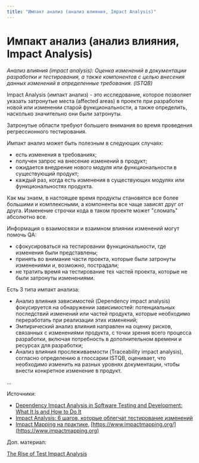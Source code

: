 ```yaml
---
title: "Импакт анализ (анализ влияния, Impact Analysis)"
---
```


# Импакт анализ (анализ влияния, Impact Analysis)

_Анализ влияния (impact analysis): Оценка изменений в документации разработки и тестирования, а также компонентов с целью внесения данных изменений в определенные требования. (ISTQB)_

Impact Analysis (импакт анализ) - это исследование, которое позволяет указать затронутые места (affected areas) в проекте при разработке новой или изменении старой функциональности, а также определить, насколько значительно они были затронуты.

Затронутые области требуют большего внимания во время проведения регрессионного тестирования.

Импакт анализ может быть полезным в следующих случаях:

* есть изменения в требованиях;
* получен запрос на внесение изменений в продукт;
* ожидается внедрение нового модуля или функциональности в существующий продукт;
* каждый раз, когда есть изменения в существующих модулях или функциональностях продукта.

Как мы знаем, в настоящее время продукты становятся все более большими и комплексными, а компоненты все чаще зависят друг от друга. Изменение строчки кода в таком проекте может "сломать" абсолютно все.

Информация о взаимосвязи и взаимном влиянии изменений могут помочь QA:

* сфокусироваться на тестировании функциональности, где изменения были представлены;
* принять во внимание части проекта, которые были затронуты изменениями и, возможно, пострадали;
* не тратить время на тестирование тех частей проекта, которые не были затронуты изменениями.

Есть 3 типа импакт анализа:

* Анализ влияния зависимостей (Dependency impact analysis) фокусируется на обнаружении зависимостей: потенциальных последствий изменений или частей продукта, которые необходимо переработать при реализации этих изменений;
* Эмпирический анализ влияния направлен на оценку рисков, связанных с изменениями продукта, с точки зрения всего процесса разработки, включая потребность в дополнительном времени и ресурсах для разработки;
* Анализ влияния прослеживаемости (Traceability impact analysis), согласно определению в глоссарии ISTQB, оценивает, что необходимо изменить на разных уровнях документации, чтобы внести конкретное изменение в продукт.

...

Источники:

* [Dependency Impact Analysis in Software Testing and Development: What It Is and How to Do It](https://www.apriorit.com/qa-blog/252-impact-analysis)
* [Impact Analysis: 6 шагов, которые облегчат тестирование изменений](https://habr.com/ru/post/539208/)
* [Impact Mapping на практике](https://habr.com/ru/post/246401/), [https://www.impactmapping.org/](https://www.impactmapping.org)

Доп. материал:

[The Rise of Test Impact Analysis](https://martinfowler.com/articles/rise-test-impact-analysis.html)
